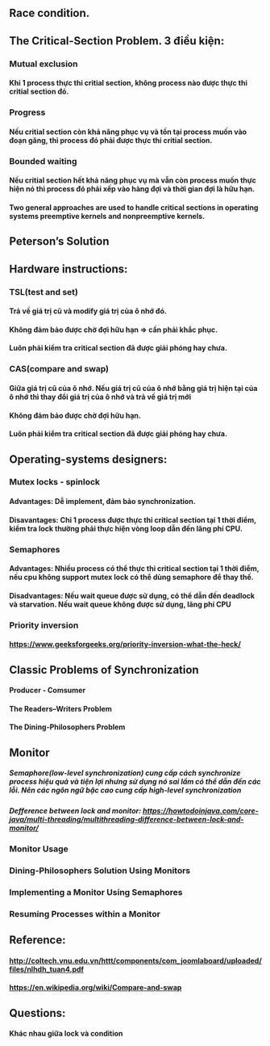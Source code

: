 ## Race condition.

## The Critical-Section Problem. 3 điều kiện:
### Mutual exclusion 
#### Khi 1 process thực thi critial section, không process nào được thực thi critial section đó.
### Progress 
#### Nếu critial section còn khả năng phục vụ và tồn tại process muốn vào đoạn găng, thì process đó phải được thực thi critial section.
### Bounded waiting
#### Nếu critial section hết khả năng phục vụ mà vẫn còn process muốn thực hiện nó thì process đó phải xếp vào hàng đợi và thời gian đợi là hữu hạn.
#### Two general approaches are used to handle critical sections in operating systems preemptive kernels and nonpreemptive kernels.

## Peterson’s Solution

## Hardware instructions:
### TSL(test and set)
#### Trả về giá trị cũ và modify giá trị của ô nhớ đó.
#### Không đảm bảo được chờ đợi hữu hạn => cần phải khắc phục.
#### Luôn phải kiểm tra critical section đã được giải phóng hay chưa.
### CAS(compare and swap)
#### Giữa giá trị cũ của ô nhớ. Nếu giá trị cũ của ô nhớ bằng giá trị hiện tại của ô nhớ thì thay đổi giá trị của ô nhớ và trả về giá trị mới
#### Không đảm bảo được chờ đợi hữu hạn.
#### Luôn phải kiểm tra critical section đã được giải phóng hay chưa.

## Operating-systems designers: 
### Mutex locks - spinlock
#### Advantages: Dễ implement, đảm bảo synchronization.
#### Disavantages: Chỉ 1 process được thực thi critical section tại 1 thời điểm, kiểm tra lock thường phải thực hiện vòng loop dẫn đến lãng phí CPU.
### Semaphores
#### Advantages: Nhiều process có thể thực thi critical section tại 1 thời điểm, nếu cpu không support mutex lock có thể dùng semaphore để thay thế.
#### Disadvantages: Nếu wait queue được sử dụng, có thể dẫn đến deadlock và starvation. Nếu wait queue không được sử dụng, lãng phí CPU
### Priority inversion
#### https://www.geeksforgeeks.org/priority-inversion-what-the-heck/

## Classic Problems of Synchronization
#### Producer - Comsumer
#### The Readers–Writers Problem
#### The Dining-Philosophers Problem

## Monitor
##### Semaphore(low-level synchronization) cung cấp cách synchronize process hiệu quả và tiện lợi nhưng sử dụng nó sai lầm có thể dẫn đến các lỗi. Nên các ngôn ngữ bậc cao cung cấp high-level synchronization
##### Defference between lock and monitor: https://howtodoinjava.com/core-java/multi-threading/multithreading-difference-between-lock-and-monitor/
### Monitor Usage
### Dining-Philosophers Solution Using Monitors
### Implementing a Monitor Using Semaphores
### Resuming Processes within a Monitor
  
## Reference:
#### http://coltech.vnu.edu.vn/httt/components/com_joomlaboard/uploaded/files/nlhdh_tuan4.pdf
#### https://en.wikipedia.org/wiki/Compare-and-swap

## Questions:
#### Khác nhau giữa lock và condition

